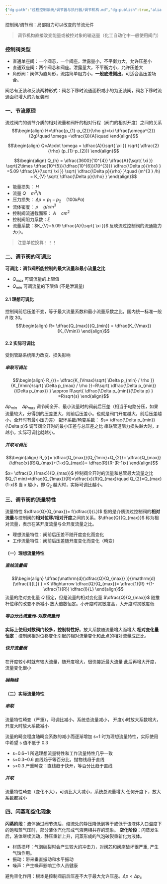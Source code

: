 ```yaml
---
{"dg-path":"过程控制系统/调节器与执行器/调节机构.md","dg-publish":true,"aliases":["调节阀","阀"],"permalink":"/过程控制系统/调节器与执行器/调节机构/","dgPassFrontmatter":true,"noteIcon":"","created":"2024-10-17T11:23:42.000+08:00","updated":"2025-04-14T10:49:52.000+08:00"}
---
```



控制阀/调节阀：局部阻力可以改变的节流元件
>调节机构直接改变能量或被控对象的输送量（化工自动化中一般使用阀门）

### 控制阀类型
- 直通单座阀：一个阀芯，一个阀座。泄露量小，不平衡力大，允许压差小
- 直通双座阀：两个阀芯和阀座。泄露量大，不平衡力小，允许压差大
- 角形阀：阀体为直角形，流路简单阻力小，**一般底进侧出**。可适合高压差场合。

阀芯有正装和反装两种形式：阀芯下移时流通面积减小的为正装阀，阀芯下移时流通面积增大的为反装阀

### 一、节流原理
流过阀门的调节介质的相对流量和阀杆的相对行程（阀门的相对开度）之间的关系
$$\begin{align}
H=\dfrac{p_{1}-p_{2}}{\rho g}=\xi  \dfrac{\omega^{2}}{2g}\quad  \omega =\dfrac{Q}{A}\quad  
\end{align}$$

$$\begin{align}
Q=A\cdot \omega  = \dfrac{A}{\sqrt{ \xi }} \sqrt{ \dfrac{2}{\rho} (p_{1}-p_{2})}
\end{align}$$

$$\begin{align}
 Q_{h}  = \dfrac{3600}{10^{4}} \dfrac{A}{\sqrt{ \xi }} \sqrt{2\times \dfrac{10^{5}}{\dfrac{10^{6}}{10^{3}}} \dfrac{\Delta p}{\rho} } =5.09 \dfrac{A}{\sqrt{ \xi }} \sqrt{ \dfrac{\Delta p}{\rho} }\quad (m^{3 } /h) = K_{V} \sqrt{ \dfrac{\Delta p}{\rho} }
\end{align}$$


- 能量损失：  $H$ 
- 流量 $Q\quad m^{3} / h$ 
- 压力损失： $\Delta p=p_{1}-p_{2}\quad (100kPa)$    
- 流体密度： $\rho\quad g/ cm^{3}$
- 控制阀流通截面积： $A\quad cm^{2}$ 
- 控制阀阻力系数：$\xi$
- 流量系数：$K_{V}=5.09 \dfrac{A}{\sqrt{ \xi }}$  反映流过控制阀的流通能力大小。
>注意单位换算！！！

### 二、调节阀的可调比
**可调比：调节阀所能控制的最大流量和最小流量之比**
- $Q_{max}$ 可调流量的上限值
- $Q_{min}$ 可调流量的下限值 (不是泄漏量)

#### 2.1 理想可调比 
控制阀前后压差不变，等于最大流量系数和最小流量系数之比，国内统一标准一般 $R$ 取 30。
$$\begin{align}
R= \dfrac{Q_{max}}{Q_{min}} = \dfrac{K_{Vmax}}{K_{Vmin}}
\end{align}$$
#### 2.2 实际可调比
受到管路系统阻力改变、损失影响
##### 串联可调比
$$\begin{align}
R_{r}= \dfrac{K_{Vmax}\sqrt{  \Delta p_{min} / \rho }}{K_{Vmin}\sqrt{  \Delta p_{max} / \rho }}=R\sqrt{ \dfrac{\Delta p_{min}}{\Delta p_{max}} } \approx R\sqrt{ \dfrac{\Delta p_{min}}{\Delta p} } =R\sqrt{s}
\end{align}$$

$\Delta p_{min}\quad \Delta p_{max}$ 调节阀全开、最小流量时的阀前后压差（相当于电路分压，如果流量较大，分得到的压差更大，则前后压差小。也就是阀门开度越大，前后压差越小，全开时有最小压力差）
配环系数/畸变系数： $s= \dfrac{\Delta p_{min}}{\Delta p}$  调节阀全开时的最小压差与总压差之比
串联管道阻力损失越大时，$s$ 越小，实际可调比就越小。

##### 并联可调比
$$\begin{align}
R_{r}= \dfrac{Q_{max}}{Q_{1min}+Q_{2}}= \dfrac{Q_{max}}{\dfrac{x}{R}Q_{max}+(1-x)Q_{max}}= \dfrac{R}{R-(R-1)x}  
\end{align}$$

$x= \dfrac{Q_{1max}}{Q_{max}}$ 控制阀全开时的流量和总管最大流量之比
$Q_{1 min}=\dfrac{Q_{1max}}{R}=\dfrac{x}{R}Q_{max}\quad Q_{2}=Q_{max}(1-x)$
当 $x$ 越小，即 $Q_{2}$ 越大时，实际可调比越小。

### 三、调节阀的流量特性
流量特性 $\dfrac{Q}{Q_{max}}= f(\dfrac{l}{L})$ 指的是介质流过控制阀的**相对流量**与控制阀的**相对位移/相对开度**之间的关系。$\dfrac{Q}{Q_{max}}$ 称为相对流量，表示在某开度流量与全开度流量之比。
- 理想流量特性：阀前后压差不随开度变化而变化
- 工作流量特性：阀前后压差随开度变化而变化（畸变）
#### （一）理想流量特性
##### 直线流量阀
$$\begin{align}
\dfrac{\mathrm{d}(\dfrac{Q}{Q_{max}} )}{\mathrm{d} (\dfrac{l}{L}) }  =K \Rightarrow \dfrac{Q}{Q_{max}}= \dfrac{1}{R} +(1- \dfrac{1}{R}) \dfrac{l}{L}
\end{align}$$
流量的绝对变化量 $Q$ 恒定，但是流量的相对变化量 $\dfrac{Q}{Q_{max}}$ 随推杆位移的改变不断减小
放大倍数恒定。小开度时灵敏度高，大开度时灵敏度低
##### 等百分比流量阀-对数流量阀
**实际上使用对数阀门较多，控制特性好**。放大系数随流量增大而增大
**相对变化量恒定**：控制阀相对位移变化引起的相对流量变化和此点的相对流量成正比。

##### 快开流量阀
在开度较小时就有较大流量，随开度增大，很快接近最大流量
此后再增大开度，流量变化很小

##### ~~抛物线~~

#### （二）实际流量特性 
##### 串联
流量特性畸变（严重），可调比减小，系统总流量减小，
开度小时放大系数增大，开度大时放大系数减小

流量的畸变程度随畸变系数的减小而逐渐增加
s=1 时为理想流量特性，实际使用中希望 s 值不低于 0.3
- s=0.6~1  所选理想流量特性和工作流量特性几乎一致
- s=0.3~0.6   直线趋于等百分比，抛物线趋于直线
- s<0.3   严重畸变：直线趋于快开，等百分比趋于直线

##### 并联
流量特性畸变（变化不大），可调比大大减小，系统总流量增大
任何开度下，放大系数都减小

### 四、闪蒸和空化现象
**闪蒸阶段**：液体通过阀节流后，缩流处的静压降低到等于或低于该液体入口温度下的饱和蒸气压时，部分液体汽化形成气液两相共存的现象。
**空化阶段**：闪蒸发生后，液体继续流动，静压重新上升，闪蒸形成的气泡破裂重新化为液体。
- 材质损坏：气泡破裂时会产生较大的冲击力，对阀芯和阀座破坏很严重, 产生气蚀作用。
- 振动：带来垂直振动和水平振动
- 噪声：产生噪声影响工作人员健康

避免空化作用：根本是控制阀前后压差不大于最大允许压差。$\Delta p< \Delta p_{c}$

